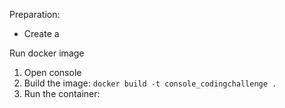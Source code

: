 Preparation:
 - Create a 
 
 Run docker image
  1. Open console
  2. Build the image: 
	`docker build -t console_codingchallenge .`
  3. Run the container: 
  